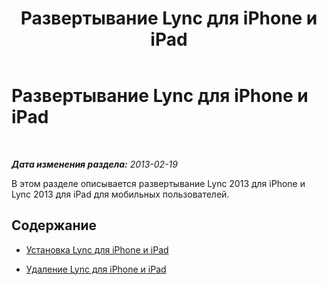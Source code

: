 ﻿---
title: Развертывание Lync для iPhone и iPad
TOCTitle: Развертывание Lync для iPhone и iPad
ms:assetid: becd732f-4515-48bb-bdce-e7d09ac85621
ms:mtpsurl: https://technet.microsoft.com/ru-ru/library/Hh690994(v=OCS.15)
ms:contentKeyID: 52058307
ms.date: 05/19/2016
mtps_version: v=OCS.15
ms.translationtype: HT
---

# Развертывание Lync для iPhone и iPad

 

_**Дата изменения раздела:** 2013-02-19_

В этом разделе описывается развертывание Lync 2013 для iPhone и Lync 2013 для iPad для мобильных пользователей.

## Содержание

  - [Установка Lync для iPhone и iPad](lync-server-2013-installing-lync-for-iphone-and-ipad.md)

  - [Удаление Lync для iPhone и iPad](lync-server-2013-removing-lync-for-iphone-and-ipad.md)

